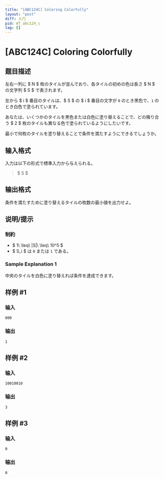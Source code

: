 ```yaml
---
title: "[ABC124C] Coloring Colorfully"
layout: "post"
diff: 入门
pid: AT_abc124_c
tag: []
---
```


# [ABC124C] Coloring Colorfully

## 题目描述

[problemUrl]: https://atcoder.jp/contests/abc124/tasks/abc124_c

左右一列に $ N $ 枚のタイルが並んでおり、各タイルの初めの色は長さ $ N $ の文字列 $ S $ で表されます。

左から $ i $ 番目のタイルは、$ S $ の $ i $ 番目の文字が `0` のとき黒色で、`1` のとき白色で塗られています。

あなたは、いくつかのタイルを黒色または白色に塗り替えることで、どの隣り合う $ 2 $ 枚のタイルも異なる色で塗られているようにしたいです。

最小で何枚のタイルを塗り替えることで条件を満たすようにできるでしょうか。

## 输入格式

入力は以下の形式で標準入力から与えられる。

> $ S $

## 输出格式

条件を満たすために塗り替えるタイルの枚数の最小値を出力せよ。

## 说明/提示

### 制約

- $ 1\ \leq\ |S|\ \leq\ 10^5 $
- $ S_i $ は `0` または `1` である。

### Sample Explanation 1

中央のタイルを白色に塗り替えれば条件を達成できます。

## 样例 #1

### 输入

```
000
```

### 输出

```
1
```

## 样例 #2

### 输入

```
10010010
```

### 输出

```
3
```

## 样例 #3

### 输入

```
0
```

### 输出

```
0
```

